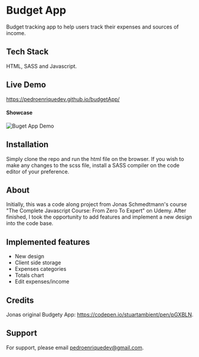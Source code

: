 # Budget App

Budget tracking app to help users track their expenses and sources of income.

## Tech Stack

HTML, SASS and Javascript.

## Live Demo

https://pedroenriquedev.github.io/budgetApp/

#### Showcase

![Buget App Demo](demo/budgetapp.gif)

## Installation

Simply clone the repo and run the html file on the browser. If you wish to make any changes to the scss file, install a SASS compiler on the code editor of your preference.

## About

Initially, this was a code along project from Jonas Schmedtmann's course "The Complete Javascript Course: From Zero To Expert" on Udemy. After finished, I took the opportunity to add features and implement a new design into the code base.

## Implemented features

- New design
- Client side storage
- Expenses categories
- Totals chart
- Edit expenses/income

## Credits

Jonas original Budgety App: https://codepen.io/stuartambient/pen/pGXBLN.

## Support

For support, please email pedroenriquedev@gmail.com.
